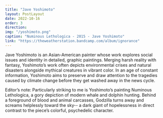 ```yaml
---
title: "Jave Yoshimoto"
layout: PostLayout
date: 2022-10-16
order: 3
direction:
img: "/yoshimoto.png"
caption: "Numinous Lethologica - 2015 - Jave Yoshimoto"
link: "https://theweatherstation.bandcamp.com/album/ignorance"
---
```


Jave Yoshimoto is an Asian-American painter whose work explores social issues and identity in detailed, graphic paintings.  Merging harsh reality with fantasy, Yoshimoto’s work often depicts environmental crises and natural disasters alongside mythical creatures in vibrant color. In an age of constant information, Yoshimoto aims to preserve and draw attention to the tragedies caused by climate change before they get washed away in the news cycle. 

Editor’s note: Particularly striking to me is Yoshimoto’s painting Numinous Lethologica, a gory depiction of modern whale and dolphin hunting. Behind a foreground of blood and animal carcasses, Godzilla turns away and screams helplessly toward the sky-- a dark giant of hopelessness in direct contrast to the piece’s colorful, psychedelic character. 
